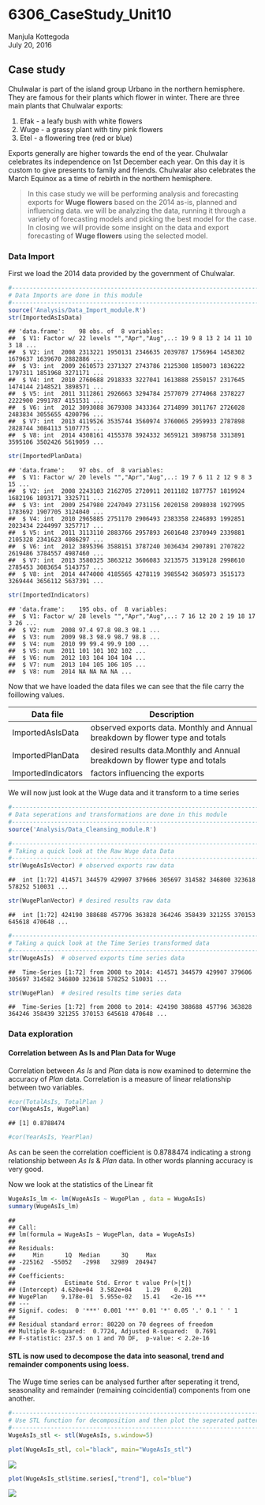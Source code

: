 # 6306_CaseStudy_Unit10
Manjula Kottegoda  
July 20, 2016  

## Case study

Chulwalar is part of the island group Urbano in the northern hemisphere. They 
are famous for their plants which flower in winter. There are three main plants
that Chulwalar exports:

1. Efak - a leafy bush with white flowers
2. Wuge - a grassy  plant with tiny pink flowers
3. Etel - a flowering tree (red or blue)

Exports generally are higher towards the end of the year. Chulwalar celebrates its independence on 1st December each year. On this day it
is custom to give presents to family and friends. Chulwalar also celebrates the March Equinox as a time of rebirth in the northern hemisphere.  

>In this case study we will be performing analysis and forecasting  exports for **Wuge flowers** based on the 2014 as-is, planned and influencing data. we will be analyzing  the data, running it through a variety of forecasting models and picking the best model for the case. In closing we will provide some insight on the data and export forecasting of **Wuge flowers** using the selected model.






### Data Import

First we load the 2014 data provided by the government of Chulwalar.


```r
#------------------------------------------------------------------------------
# Data Imports are done in this module
#------------------------------------------------------------------------------
source('Analysis/Data_Import_module.R') 
str(ImportedAsIsData)
```

```
## 'data.frame':	98 obs. of  8 variables:
##  $ V1: Factor w/ 22 levels "","Apr","Aug",..: 19 9 8 13 2 14 11 10 3 18 ...
##  $ V2: int  2008 2313221 1950131 2346635 2039787 1756964 1458302 1679637 1639670 2882886 ...
##  $ V3: int  2009 2610573 2371327 2743786 2125308 1850073 1836222 1797311 1851968 3271171 ...
##  $ V4: int  2010 2760688 2918333 3227041 1613888 2550157 2317645 1474144 2148521 3898571 ...
##  $ V5: int  2011 3112861 2926663 3294784 2577079 2774068 2378227 2222900 2991787 4151531 ...
##  $ V6: int  2012 3093088 3679308 3433364 2714899 3011767 2726028 2483834 3055655 4200796 ...
##  $ V7: int  2013 4119526 3535744 3560974 3760065 2959933 2787898 2828744 3084113 5107775 ...
##  $ V8: int  2014 4308161 4155378 3924332 3659121 3898758 3313891 3595106 3502426 5619059 ...
```

```r
str(ImportedPlanData)
```

```
## 'data.frame':	97 obs. of  8 variables:
##  $ V1: Factor w/ 20 levels "","Apr","Aug",..: 19 7 6 11 2 12 9 8 3 15 ...
##  $ V2: int  2008 2243103 2162705 2720911 2011182 1877757 1819924 1682196 1893171 3325711 ...
##  $ V3: int  2009 2547980 2247049 2731156 2020158 2098038 1927995 1783692 1907705 3124040 ...
##  $ V4: int  2010 2965885 2751170 2906493 2383358 2246893 1992851 2023434 2244997 3257717 ...
##  $ V5: int  2011 3113110 2883766 2957893 2601648 2370949 2339881 2105328 2341623 4086297 ...
##  $ V6: int  2012 3895396 3588151 3787240 3036434 2907891 2707822 2619486 3784557 4987460 ...
##  $ V7: int  2013 3580325 3863212 3606083 3213575 3139128 2998610 2785453 3083654 5143757 ...
##  $ V8: int  2014 4474000 4185565 4278119 3985542 3605973 3515173 3269444 3656112 5637391 ...
```

```r
str(ImportedIndicators)
```

```
## 'data.frame':	195 obs. of  8 variables:
##  $ V1: Factor w/ 28 levels "","Apr","Aug",..: 7 16 12 20 2 19 18 17 3 26 ...
##  $ V2: num  2008 97.4 97.8 98.3 98.1 ...
##  $ V3: num  2009 98.3 98.9 98.7 98.8 ...
##  $ V4: num  2010 99 99.4 99.9 100 ...
##  $ V5: num  2011 101 101 102 102 ...
##  $ V6: num  2012 103 104 104 104 ...
##  $ V7: num  2013 104 105 106 105 ...
##  $ V8: num  2014 NA NA NA NA ...
```

Now that we have loaded the data files we can see that the file carry the foillowing values. 


Data file | Description
------------- | -----------------------------------------------------
ImportedAsIsData | observed exports data. Monthly and Annual breakdown by flower type and totals
ImportedPlanData | desired results data.Monthly and Annual breakdown by flower type and totals
ImportedIndicators | factors influencing the exports 



We will now just look at the Wuge data and it transform to a time series 

```r
#------------------------------------------------------------------------------
# Data seperations and transformations are done in this module
#------------------------------------------------------------------------------
source('Analysis/Data_Cleansing_module.R') 

#------------------------------------------------------------------------------
# Taking a quick look at the Raw Wuge data Data
#------------------------------------------------------------------------------
str(WugeAsIsVector) # observed exports raw data
```

```
##  int [1:72] 414571 344579 429907 379606 305697 314582 346800 323618 578252 510031 ...
```

```r
str(WugePlanVector) # desired results raw data
```

```
##  int [1:72] 424190 388688 457796 363828 364246 358439 321255 370153 645618 470648 ...
```

```r
#------------------------------------------------------------------------------
# Taking a quick look at the Time Series transformed data 
#------------------------------------------------------------------------------
str(WugeAsIs)  # observed exports time series data
```

```
##  Time-Series [1:72] from 2008 to 2014: 414571 344579 429907 379606 305697 314582 346800 323618 578252 510031 ...
```

```r
str(WugePlan)  # desired results time series data
```

```
##  Time-Series [1:72] from 2008 to 2014: 424190 388688 457796 363828 364246 358439 321255 370153 645618 470648 ...
```



### Data exploration

#### Correlation between As Is and Plan Data for Wuge 

Correlation between *As Is* and *Plan* data is now examined to determine the accuracy of *Plan* data. Correlation is a measure of linear relationship between two variables. 


```r
#cor(TotalAsIs, TotalPlan )
cor(WugeAsIs, WugePlan)
```

```
## [1] 0.8788474
```

```r
#cor(YearAsIs, YearPlan)
```

As can be seen the correlation coefficient is 0.8788474 indicating a strong relationship between *As Is* & *Plan* data. In other words planning accuracy is very good.


Now we look at the statistics of the Linear fit

```r
WugeAsIs_lm <- lm(WugeAsIs ~ WugePlan , data = WugeAsIs)
summary(WugeAsIs_lm)
```

```
## 
## Call:
## lm(formula = WugeAsIs ~ WugePlan, data = WugeAsIs)
## 
## Residuals:
##     Min      1Q  Median      3Q     Max 
## -225162  -55052   -2998   32989  204947 
## 
## Coefficients:
##              Estimate Std. Error t value Pr(>|t|)    
## (Intercept) 4.620e+04  3.582e+04    1.29    0.201    
## WugePlan    9.178e-01  5.955e-02   15.41   <2e-16 ***
## ---
## Signif. codes:  0 '***' 0.001 '**' 0.01 '*' 0.05 '.' 0.1 ' ' 1
## 
## Residual standard error: 80220 on 70 degrees of freedom
## Multiple R-squared:  0.7724,	Adjusted R-squared:  0.7691 
## F-statistic: 237.5 on 1 and 70 DF,  p-value: < 2.2e-16
```

#### STL is now used to decompose the data into seasonal, trend and remainder components using loess.

The Wuge time series can be analysed further after seperating it trend, seasonality and remainder (remaining coincidential) components from one another.

```r
#------------------------------------------------------------------------------
# Use STL function for decomposition and then plot the seperated patterns
#------------------------------------------------------------------------------
WugeAsIs_stl <- stl(WugeAsIs, s.window=5)

plot(WugeAsIs_stl, col="black", main="WugeAsIs_stl")
```

![](6306_CaseStudy_Unit10_files/figure-html/unnamed-chunk-6-1.png)<!-- -->

```r
plot(WugeAsIs_stl$time.series[,"trend"], col="blue")
```

![](6306_CaseStudy_Unit10_files/figure-html/unnamed-chunk-6-2.png)<!-- -->


